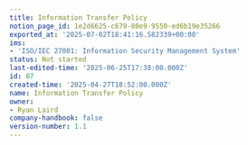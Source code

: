 ```yaml
---
title: Information Transfer Policy
notion_page_id: 1e2d6625-c679-80e9-9550-ed6b19e35266
exported_at: '2025-07-02T18:41:16.582339+00:00'
ims:
- 'ISO/IEC 27001: Information Security Management System'
status: Not started
last-edited-time: '2025-06-25T17:38:00.000Z'
id: 87
created-time: '2025-04-27T18:52:00.000Z'
name: Information Transfer Policy
owner:
- Ryan Laird
company-handbook: false
version-number: 1.1
---
```


<!-- Unsupported block type: unsupported -->